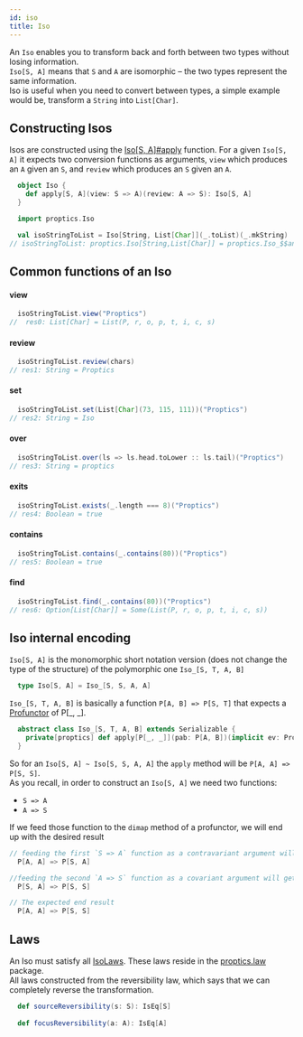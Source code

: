 ```yaml
---
id: iso
title: Iso
---
```


An `Iso` enables you to transform back and forth between two types without losing information.<br/>
`Iso[S, A]` means that `S` and `A` are isomorphic – the two types represent the same information.<br/>
Iso is useful when you need to convert between types, a simple example would be, transform a `String` into `List[Char]`.

## Constructing Isos

Isos are constructed using the [Iso[S, A]#apply](/Proptics/api/proptics/Iso$.html#apply[S,A](view:S=%3EA)(review:A=%3ES):proptics.Iso[S,A]) function. For a given `Iso[S, A]` it expects two conversion functions as arguments,
`view` which produces an `A` given an `S`, and `review` which produces an `S` given an `A`.

```scala
  object Iso {
    def apply[S, A](view: S => A)(review: A => S): Iso[S, A]
  }
```

```scala
  import proptics.Iso

  val isoStringToList = Iso[String, List[Char]](_.toList)(_.mkString)
// isoStringToList: proptics.Iso[String,List[Char]] = proptics.Iso_$$anon$16@4b898027  
```

## Common functions of an Iso

#### view

```scala
  isoStringToList.view("Proptics") 
//  res0: List[Char] = List(P, r, o, p, t, i, c, s)
```

#### review

```scala
  isoStringToList.review(chars)
// res1: String = Proptics
```

#### set

```scala
  isoStringToList.set(List[Char](73, 115, 111))("Proptics")
// res2: String = Iso
```

#### over

```scala
  isoStringToList.over(ls => ls.head.toLower :: ls.tail)("Proptics")
// res3: String = proptics
```

#### exits

```scala
  isoStringToList.exists(_.length === 8)("Proptics")
// res4: Boolean = true
```

#### contains

```scala
  isoStringToList.contains(_.contains(80))("Proptics")
// res5: Boolean = true
```

#### find

```scala
  isoStringToList.find(_.contains(80))("Proptics")
// res6: Option[List[Char]] = Some(List(P, r, o, p, t, i, c, s))
```

## Iso internal encoding

`Iso[S, A]` is the monomorphic short notation version (does not change the type of the structure) of the polymorphic one `Iso_[S, T, A, B]`

```scala
  type Iso[S, A] = Iso_[S, S, A, A]
``` 

`Iso_[S, T, A, B]` is basically a function `P[A, B] => P[S, T]` that expects a [Profunctor](/Proptics/docs/profunctors/profunctor) of P[_, _].

```scala
  abstract class Iso_[S, T, A, B] extends Serializable {
    private[proptics] def apply[P[_, _]](pab: P[A, B])(implicit ev: Profunctor[P]): P[S, T]
  }
```

So for an `Iso[S, A] ~ Iso[S, S, A, A]` the `apply` method will be `P[A, A] => P[S, S]`. <br/> 
As you recall, in order to construct an `Iso[S, A]` we need two functions:<br/> 
- `S => A`<br/>
- `A => S`<br/>

If we feed those function to the `dimap` method of a profunctor, we will end up with the desired result

```scala
// feeding the first `S => A` function as a contravariant argument will get us
  P[A, A] => P[S, A]

//feeding the second `A => S` function as a covariant argument will get us
  P[S, A] => P[S, S]

// The expected end result
  P[A, A] => P[S, S] 
```

## Laws

An Iso must satisfy all [IsoLaws](/Proptics/api/proptics/law/IsoLaws.html). These laws reside in the [proptics.law](/Proptics/api/proptics/law/index.html) package.<br/>
All laws constructed from the reversibility law, which says that we can completely reverse the transformation.<br/>
```scala
  def sourceReversibility(s: S): IsEq[S]
 
  def focusReversibility(a: A): IsEq[A]
```




